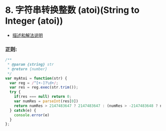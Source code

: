 # 8. 字符串转换整数 (atoi)(String to Integer (atoi))

* [描述和解法说明](https://www.yuque.com/tokido/xquvcp/zqvd5v)
  
### 正则:
```js
/**
 * @param {string} str
 * @return {number}
 */
var myAtoi = function(str) {
  var reg = /^[+-]?\d+/;
  var res = reg.exec(str.trim());
  try {
    if(res === null) return 0;
    var numRes = parseInt(res[0])
    return numRes > 2147483647 ? 2147483647 : (numRes > -2147483648 ? numRes : -2147483648)
  } catch(e) {
    console.error(e)
  }
};
```
